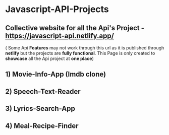 # Javascript-API-Projects

## Collective website for all the Api's Project  - https://javascript-api.netlify.app/
( Some Api **Features** may not work through this url as it is published through **netlify** but the projects are **fully functional**. This Page is only created to **showcase** all the Api project at **one place**)


## 1) Movie-Info-App (Imdb clone)
## 2) Speech-Text-Reader
## 3) Lyrics-Search-App
## 4) Meal-Recipe-Finder
 
